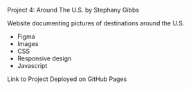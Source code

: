 Project 4: Around The U.S. by Stephany Gibbs

Website documenting pictures of destinations around the U.S.

- Figma
- Images
- CSS
- Responsive design
- Javascript

Link to Project Deployed on GitHub Pages
